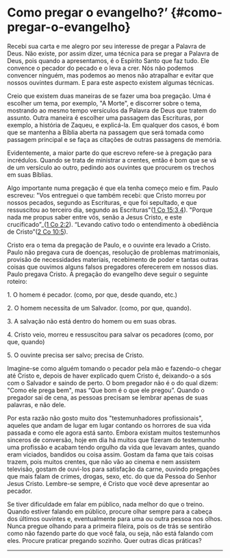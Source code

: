 # Como pregar o evangelho?’ {#como-pregar-o-evangelho}

Recebi sua carta e me alegro por seu interesse de pregar a Palavra de Deus. Não existe, por assim dizer, uma técnica para se pregar a Palavra de Deus, pois quando a apresentamos, é o Espírito Santo que faz tudo. Ele convence o pecador do pecado e o leva a crer. Nós não podemos convencer ninguém, mas podemos ao menos não atrapalhar e evitar que nossos ouvintes durmam. E para este aspecto existem algumas técnicas.

Creio que existem duas maneiras de se fazer uma boa pregação. Uma é escolher um tema, por exemplo, &quot;A Morte&quot;, e discorrer sobre o tema, mostrando ao mesmo tempo versículos da Palavra de Deus que tratem do assunto. Outra maneira é escolher uma passagem das Escrituras, por exemplo, a história de Zaqueu, e explicá-la. Em qualquer dos casos, é bom que se mantenha a Bíblia aberta na passagem que será tomada como passagem principal e se faça as citações de outras passagens de memória.

Evidentemente, a maior parte do que escrevo refere-se à pregação para incrédulos. Quando se trata de ministrar a crentes, então é bom que se vá de um versículo ao outro, pedindo aos ouvintes que procurem os trechos em suas Bíblias.

Algo importante numa pregação é que ela tenha começo meio e fim. Paulo escreveu: &quot;Vos entreguei o que também recebi: que Cristo morreu por nossos pecados, segundo as Escrituras, e que foi sepultado, e que ressuscitou ao terceiro dia, segundo as Escrituras&quot;([1 Co 15:3,4](http://bibliaonline.com.br/acf/1co/15/3,4)). &quot;Porque nada me propus saber entre vós, senão a Jesus Cristo, e este crucificado”_([1 Co 2:2](http://bibliaonline.com.br/acf/1co/2/2)). “Levando cativo todo o entendimento à obediência de Cristo”([2 Co 10:5](http://bibliaonline.com.br/acf/2co/10/5)).

Cristo era o tema da pregação de Paulo, e o ouvinte era levado a Cristo. Paulo não pregava cura de doenças, resolução de problemas matrimoniais, provisão de necessidades materiais, recebimento de poder e tantas outras coisas que ouvimos alguns falsos pregadores oferecerem em nossos dias. Paulo pregava Cristo. A pregação do evangelho deve seguir o seguinte roteiro:

​1\. O homem é pecador. (como, por que, desde quando, etc.)

​2\. O homem necessita de um Salvador. (como, por que, quando).

​3\. A salvação não está dentro do homem ou em suas obras.

​4\. Cristo veio, morreu e ressuscitou para salvar os pecadores (como, por que, quando)

​5\. O ouvinte precisa ser salvo; precisa de Cristo.

Imagine-se como alguém tomando o pecador pela mão e fazendo-o chegar até Cristo e, depois de haver explicado quem Cristo é, deixando-o a sós com o Salvador e saindo de perto. O bom pregador não é o do qual dizem: &quot;Como ele prega bem&quot;, mas “Que bom é o que ele pregou”. Quando o pregador sai de cena, as pessoas precisam se lembrar apenas de suas palavras, e não dele.

Por esta razão não gosto muito dos &quot;testemunhadores profissionais&quot;, aqueles que andam de lugar em lugar contando os horrores de sua vida passada e como ele agora está santo. Embora existam muitos testemunhos sinceros de conversão, hoje em dia há muitos que fizeram do testemunho uma profissão e acabam tendo orgulho da vida que levavam antes, quando eram viciados, bandidos ou coisa assim. Gostam da fama que tais coisas trazem, pois muitos crentes, que não vão ao cinema e nem assistem televisão, gostam de ouvi-los para satisfação da carne, ouvindo pregações que mais falam de crimes, drogas, sexo, etc. do que da Pessoa do Senhor Jesus Cristo. Lembre-se sempre, é Cristo que você deve apresentar ao pecador.

Se tiver dificuldade em falar em público, nada melhor do que o treino. Quando estiver falando em público, procure olhar sempre para a cabeça dos últimos ouvintes e, eventualmente para uma ou outra pessoa nos olhos. Nunca pregue olhando para a primeira fileira, pois os de trás se sentirão como não fazendo parte do que você fala, ou seja, não está falando com eles. Procure praticar pregando sozinho. Quer outras dicas práticas?

*****
